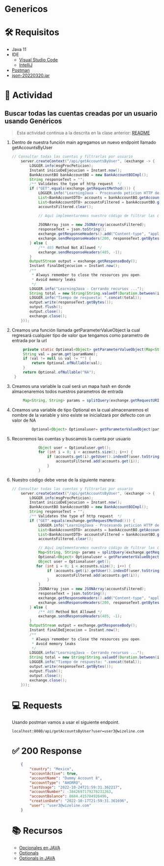 # Genericos

# :hammer_and_wrench:  Requisitos
- Java 11
- IDE
    * [Visual Studio Code](https://code.visualstudio.com/download)
    * [IntelliJ](https://www.jetbrains.com/idea/download)
- [Postman](https://www.postman.com/downloads/)
- [json-20220320.jar](https://repo1.maven.org/maven2/org/json/json/20220320/)

# :pencil: Actividad
## Buscar todas las cuentas creadas por un usuario usando Genéricos
> Esta actividad continua a la descrita en la clase anterior: [README](../Optional/README.md)
1. Dentro de nuestra función main agregamos un nuevo endpoint llamado getAccountsByUser
    ```java
    // Consultar todas las cuentas y filtrarlas por usuario
        server.createContext("/api/getAccountsByUser", (exchange -> {
            LOGGER.info(msgProcPeticion);
            Instant inicioDeEjecucion = Instant.now();
            BankAccountBO bankAccountBO = new BankAccountBOImpl();
            String responseText = "";
            /** Validates the type of http request  */
            if ("GET".equals(exchange.getRequestMethod())) {
                LOGGER.info("LearningJava - Procesando peticion HTTP de tipo GET");
                List<BankAccountDTO> accounts = bankAccountBO.getAccounts();
                List<BankAccountDTO> accountsFiltered = bankAccountBO.getAccounts();
                accountsFiltered.clear();

                // Aquí implementaremos nuestro código de filtrar las cuentas por usuario usando genericos
               
                JSONArray json = new JSONArray(accountsFiltered);
                responseText = json.toString();
                exchange.getResponseHeaders().add("Content-type", "application/json");
                exchange.sendResponseHeaders(200, responseText.getBytes().length);
            } else {
                /** 405 Method Not Allowed */
                exchange.sendResponseHeaders(405, -1);
            }
            OutputStream output = exchange.getResponseBody();
            Instant finalDeEjecucion = Instant.now();
            /**
             * Always remember to close the resources you open.
             * Avoid memory leaks
             */
            LOGGER.info("LearningJava - Cerrando recursos ...");
            String total = new String(String.valueOf(Duration.between(inicioDeEjecucion, finalDeEjecucion).toMillis()).concat(" segundos."));
            LOGGER.info("Tiempo de respuesta: ".concat(total));
            output.write(responseText.getBytes());
            output.flush();
            output.close();
            exchange.close();
        }));
    ``` 
2. Creamos una función llamada getParameterValueObject la cual regresará cualquier tipo de valor que tengamos como parametro de entrada por la url
   ```java
        private static Optional<Object> getParameterValueObject(Map<String, String> param, String paramName) {
        String val = param.get(paramName);
        if (val != null && val != "") {
            return Optional.ofNullable(val);
        }
        return Optional.ofNullable("NA");
    }
    ```

3. Creamos una variable la cual será un mapa hash en donde almacenaremos todos nuestros parametros de entrada
   ```java
        Map<String, String> params = splitQuery(exchange.getRequestURI());
    ```


4. Creamos una variable de tipo Optional<Object> en la cual almacenaremos el nombre de la variable y sino existe se inicializará por defecto con un valor de NA
   ```java
            Optional<Object> Optionaluser= getParameterValueObject(params, "user");
    ```

5. Recorremos las cuentas y buscamos la cuenta por usuario
    ```java
                Object user = Optionaluser.get();
                for (int i = 0; i < accounts.size(); i++) {
                    if (accounts.get(i).getUser().indexOf(user.toString()) >= 0) {
                        accountsFiltered.add(accounts.get(i));
                    }
                }
    ```
5. Nuestro código debe verse de la siguiente manera:
    ```java
   // Consultar todas las cuentas y filtrarlas por usuario
        server.createContext("/api/getAccountsByUser", (exchange -> {
            LOGGER.info(msgProcPeticion);
            Instant inicioDeEjecucion = Instant.now();
            BankAccountBO bankAccountBO = new BankAccountBOImpl();
            String responseText = "";
            /** Validates the type of http request  */
            if ("GET".equals(exchange.getRequestMethod())) {
                LOGGER.info("LearningJava - Procesando peticion HTTP de tipo GET");
                List<BankAccountDTO> accounts = bankAccountBO.getAccounts();
                List<BankAccountDTO> accountsFiltered = bankAccountBO.getAccounts();
                accountsFiltered.clear();

                // Aquí implementaremos nuestro código de filtrar las cuentas por usuario
                Map<String, String> params = splitQuery(exchange.getRequestURI());
                Optional<Object> Optionaluser = getParameterValueObject(params, "user");
                Object user = Optionaluser.get();
               for (int i = 0; i < accounts.size(); i++) {
                    if (accounts.get(i).getUser().indexOf(user.toString()) >= 0) {
                        accountsFiltered.add(accounts.get(i));
                    }
                }
                JSONArray json = new JSONArray(accountsFiltered);
                responseText = json.toString();
                exchange.getResponseHeaders().add("Content-type", "application/json");
                exchange.sendResponseHeaders(200, responseText.getBytes().length);
            } else {
                /** 405 Method Not Allowed */
                exchange.sendResponseHeaders(405, -1);
            }
            OutputStream output = exchange.getResponseBody();
            Instant finalDeEjecucion = Instant.now();
            /**
             * Always remember to close the resources you open.
             * Avoid memory leaks
             */
            LOGGER.info("LearningJava - Cerrando recursos ...");
            String total = new String(String.valueOf(Duration.between(inicioDeEjecucion, finalDeEjecucion).toMillis()).concat(" segundos."));
            LOGGER.info("Tiempo de respuesta: ".concat(total));
            output.write(responseText.getBytes());
            output.flush();
            output.close();
            exchange.close();
        }));
    ```    
# :computer: Requests
Usando postman vamos a usar el siguiente endpoint.
``` bash
localhost:8080/api/getAccountsByUser?user=user3@wizeline.com
```
# :white_check_mark: 200 Response
```json
    {
        "country": "Mexico",
        "accountActive": true,
        "accountName": "Dummy Account 8",
        "accountType": "AHORRO",
        "lastUsage": "2022-10-24T21:59:31.362217",
        "accountNumber": -3842697179278231263,
        "accountBalance": 8684.415704926496,
        "creationDate": "2022-10-17T21:59:31.361696",
        "user": "user3@wizeline.com"
    }
```

# :books: Recursos
- [Opcionales en JAVA](https://www.arquitecturajava.com/que-es-un-java-optional/)
- [Optionals](https://docs.oracle.com/javase/8/docs/api/java/util/Optional.html)
- [Optionals in JAVA](https://www.youtube.com/watch?v=vKVzRbsMnTQ&ab_channel=CodingwithJohn)
